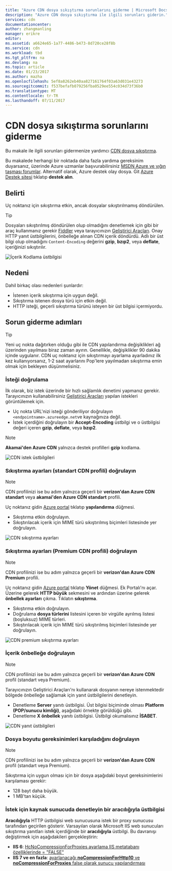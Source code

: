 ```yaml
---
title: "Azure CDN dosya sıkıştırma sorunlarını giderme | Microsoft Docs"
description: "Azure CDN dosya sıkıştırma ile ilgili sorunları giderin."
services: cdn
documentationcenter: 
author: zhangmanling
manager: erikre
editor: 
ms.assetid: a6624e65-1a77-4486-b473-8d720ce28f8b
ms.service: cdn
ms.workload: tbd
ms.tgt_pltfrm: na
ms.devlang: na
ms.topic: article
ms.date: 01/23/2017
ms.author: mazha
ms.openlocfilehash: 5ef8a8262eb40aa827161764f03a63d031e43273
ms.sourcegitcommit: f537befafb079256fba0529ee554c034d73f36b0
ms.translationtype: MT
ms.contentlocale: tr-TR
ms.lasthandoff: 07/11/2017
---
```

# <a name="troubleshooting-cdn-file-compression"></a>CDN dosya sıkıştırma sorunlarını giderme
Bu makale ile ilgili sorunları gidermenize yardımcı [CDN dosya sıkıştırma](cdn-improve-performance.md).

Bu makalede herhangi bir noktada daha fazla yardıma gereksinim duyarsanız, üzerinde Azure uzmanlar başvurabilirsiniz [MSDN Azure ve yığın taşması forumlar](https://azure.microsoft.com/support/forums/). Alternatif olarak, Azure destek olay dosya. Git [Azure Destek sitesi](https://azure.microsoft.com/support/options/) tıklatıp **destek alın**.

## <a name="symptom"></a>Belirti
Uç noktanız için sıkıştırma etkin, ancak dosyalar sıkıştırılmamış döndürülen.

> [!TIP]
> Dosyaları sıkıştırılmış döndürülen olup olmadığını denetlemek için gibi bir araç kullanmanız gerekir [Fiddler](http://www.telerik.com/fiddler) veya tarayıcınızın [Geliştirici Araçları](https://developer.microsoft.com/microsoft-edge/platform/documentation/f12-devtools-guide/).  Onay HTTP yanıt üstbilgilerini, önbelleğe alınan CDN içerik döndürdü.  Adlı bir üst bilgi olup olmadığını `Content-Encoding` değerini **gzip**, **bzıp2**, veya **deflate**, içeriğinizi sıkıştırılır.
> 
> ![İçerik Kodlama üstbilgisi](./media/cdn-troubleshoot-compression/cdn-content-header.png)
> 
> 

## <a name="cause"></a>Nedeni
Dahil birkaç olası nedenleri şunlardır:

* İstenen içerik sıkıştırma için uygun değil.
* Sıkıştırma istenen dosya türü için etkin değil.
* HTTP isteği, geçerli sıkıştırma türünü isteyen bir üst bilgisi içermiyordu.

## <a name="troubleshooting-steps"></a>Sorun giderme adımları
> [!TIP]
> Yeni uç nokta dağıtırken olduğu gibi ile CDN yapılandırma değişiklikleri ağ üzerinden yayılması biraz zaman ayırın.  Genellikle, değişiklikler 90 dakika içinde uygulanır.  CDN uç noktanız için sıkıştırmayı ayarlama ayarladınız ilk kez kullanıyorsanız, 1-2 saat ayarlarını Pop'lere yayılmadan sıkıştırma emin olmak için bekleyen düşünmelisiniz. 
> 
> 

### <a name="verify-the-request"></a>İsteği doğrulama
İlk olarak, biz istek üzerinde bir hızlı sağlamlık denetimi yapmanız gerekir.  Tarayıcınızın kullanabilirsiniz [Geliştirici Araçları](https://developer.microsoft.com/microsoft-edge/platform/documentation/f12-devtools-guide/) yapılan istekleri görüntülemek için.

* Uç nokta URL'nizi isteği gönderiliyor doğrulayın `<endpointname>.azureedge.net`ve kaynağınıza değil.
* İstek içerdiğini doğrulayın bir **Accept-Encoding** üstbilgi ve o üstbilgisi değeri içeren **gzip**, **deflate**, veya **bzıp2**.

> [!NOTE]
> **Akamai'den Azure CDN** yalnızca destek profilleri **gzip** kodlama.
> 
> 

![CDN istek üstbilgileri](./media/cdn-troubleshoot-compression/cdn-request-headers.png)

### <a name="verify-compression-settings-standard-cdn-profile"></a>Sıkıştırma ayarları (standart CDN profili) doğrulayın
> [!NOTE]
> CDN profilinizi ise bu adım yalnızca geçerli bir **verizon'dan Azure CDN standart** veya **akamai'den Azure CDN standart** profili. 
> 
> 

Uç noktanız gidin [Azure portal](https://portal.azure.com) tıklatıp **yapılandırma** düğmesi.

* Sıkıştırma etkin doğrulayın.
* Sıkıştırılacak içerik için MIME türü sıkıştırılmış biçimleri listesinde yer doğrulayın.

![CDN sıkıştırma ayarları](./media/cdn-troubleshoot-compression/cdn-compression-settings.png)

### <a name="verify-compression-settings-premium-cdn-profile"></a>Sıkıştırma ayarları (Premium CDN profili) doğrulayın
> [!NOTE]
> CDN profilinizi ise bu adım yalnızca geçerli bir **verizon'dan Azure CDN Premium** profili.
> 
> 

Uç noktanız gidin [Azure portal](https://portal.azure.com) tıklatıp **Yönet** düğmesi.  Ek Portalı'nı açar.  Üzerine gelerek **HTTP büyük** sekmesini ve ardından üzerine gelerek **önbellek ayarları** çıkma.  Tıklatın **sıkıştırma**. 

* Sıkıştırma etkin doğrulayın.
* Doğrulama **dosya türlerini** listesini içeren bir virgülle ayrılmış listesi (boşluksuz) MIME türleri.
* Sıkıştırılacak içerik için MIME türü sıkıştırılmış biçimleri listesinde yer doğrulayın.

![CDN premium sıkıştırma ayarları](./media/cdn-troubleshoot-compression/cdn-compression-settings-premium.png)

### <a name="verify-the-content-is-cached"></a>İçerik önbelleğe doğrulayın
> [!NOTE]
> CDN profilinizi ise bu adım yalnızca geçerli bir **verizon'dan Azure CDN** profil (standart veya Premium).
> 
> 

Tarayıcınızın Geliştirici Araçları'nı kullanarak dosyanın nereye istenmektedir bölgede önbelleğe sağlamak için yanıt üstbilgilerini denetleyin.

* Denetleme **Server** yanıtı üstbilgisi.  Üst bilgisi biçiminde olması **Platform (POP/sunucu kimliği)**, aşağıdaki örnekte görüldüğü gibi.
* Denetleme **X önbellek** yanıtı üstbilgisi.  Üstbilgi okumalısınız **İSABET**.  

![CDN yanıt üstbilgileri](./media/cdn-troubleshoot-compression/cdn-response-headers.png)

### <a name="verify-the-file-meets-the-size-requirements"></a>Dosya boyutu gereksinimleri karşıladığını doğrulayın
> [!NOTE]
> CDN profilinizi ise bu adım yalnızca geçerli bir **verizon'dan Azure CDN** profil (standart veya Premium).
> 
> 

Sıkıştırma için uygun olması için bir dosya aşağıdaki boyut gereksinimlerini karşılaması gerekir:

* 128 bayt daha büyük.
* 1 MB'tan küçük.

### <a name="check-the-request-at-the-origin-server-for-a-via-header"></a>İstek için kaynak sunucuda denetleyin bir **aracılığıyla** üstbilgisi
**Aracılığıyla** HTTP üstbilgisi web sunucusuna istek bir proxy sunucusu tarafından geçirilen gösterir.  Varsayılan olarak Microsoft IIS web sunucuları sıkıştırma yanıtları istek içerdiğinde bir **aracılığıyla** üstbilgi.  Bu davranışı değiştirmek için aşağıdakileri gerçekleştirin:

* **IIS 6**: [HcNoCompressionForProxies ayarlama IIS metatabanı özelliklerinde = "FALSE"](https://msdn.microsoft.com/library/ms525390.aspx)
* **IIS 7 ve en fazla**: [ayarlanacağı **noCompressionForHttp10** ve **noCompressionForProxies** false olarak sunucu yapılandırması](http://www.iis.net/configreference/system.webserver/httpcompression)

